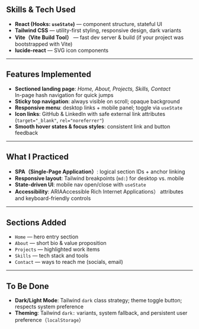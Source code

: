 ## Skills & Tech Used

- **React (Hooks: `useState`)** — component structure, stateful UI
- **Tailwind CSS** — utility-first styling, responsive design, dark variants
- **Vite（Vite Build Tool）** — fast dev server & build (if your project was bootstrapped with Vite)
- **lucide-react** — SVG icon components

---

## Features Implemented

- **Sectioned landing page**: _Home, About, Projects, Skills, Contact_  
  In-page hash navigation for quick jumps
- **Sticky top navigation**: always visible on scroll; opaque background
- **Responsive menu**: desktop links + mobile panel; toggle via `useState`
- **Icon links**: GitHub & LinkedIn with safe external link attributes (`target="_blank"`, `rel="noreferrer"`)
- **Smooth hover states & focus styles**: consistent link and button feedback

---

## What I Practiced

- **SPA（Single-Page Application）**: logical section IDs + anchor linking
- **Responsive layout**: Tailwind breakpoints (`md:`) for desktop vs. mobile
- **State-driven UI**: mobile nav open/close with `useState`
- **Accessibility**: ARIAAccessible Rich Internet Applications） attributes and keyboard-friendly controls

---

## Sections Added

- `Home` — hero entry section
- `About` — short bio & value proposition
- `Projects` — highlighted work items
- `Skills` — tech stack and tools
- `Contact` — ways to reach me (socials, email)

---

## To Be Done

- **Dark/Light Mode**: Tailwind `dark` class strategy; theme toggle button; respects system preference
- **Theming**: Tailwind `dark:` variants, system fallback, and persistent user preference（`localStorage`）

